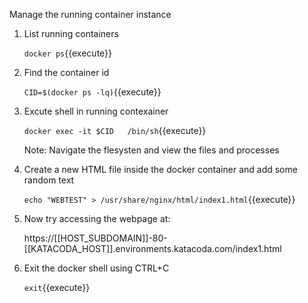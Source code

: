 Manage the running container instance
1. List running containers

    `docker ps`{{execute}}
    
2. Find the container id 

    `CID=$(docker ps -lq)`{{execute}}
    
3. Excute shell in running contexainer 

    `docker exec -it $CID   /bin/sh`{{execute}}    
    
    Note: Navigate the flesysten and view the files and processes
4. Create a new HTML file inside the docker container and add some random text

    `echo "WEBTEST" > /usr/share/nginx/html/index1.html`{{execute}}
    
5. Now try accessing the webpage at:

    https://[[HOST_SUBDOMAIN]]-80-[[KATACODA_HOST]].environments.katacoda.com/index1.html
    
6. Exit the docker shell using CTRL+C

    `exit`{{execute}}

    



